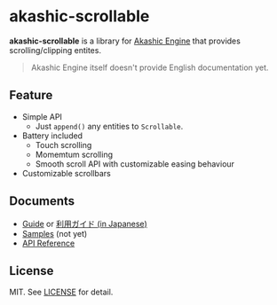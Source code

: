 # akashic-scrollable

**akashic-scrollable** is a library for [Akashic Engine][ae] that provides scrolling/clipping entites.

> Akashic Engine itself doesn't provide English documentation yet.

## Feature

- Simple API
  - Just `append()` any entities to `Scrollable`.
- Battery included
  - Touch scrolling
  - Momemtum scrolling
  - Smooth scroll API with customizable easing behaviour
- Customizable scrollbars

## Documents

- [Guide][guide] or [利用ガイド (in Japanese)][guide-ja]
- [Samples][sample] (not yet)
- [API Reference][apiref]

## License

MIT. See [LICENSE][license] for detail.

[ae]: https://akashic-games.github.io/
[guide]: ./docs/guide.en.md
[guide-ja]: ./docs/guide.ja.md
[sample]: https://xnv.github.io/akashic-scrollable/samples/
[apiref]: https://xnv.github.io/akashic-scrollable/apiref/index.html
[license]: https://github.com/xnv/akashic-scrollable/blob/master/LICENSE
